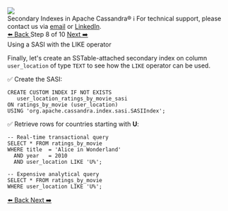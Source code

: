 <!-- TOP -->
<div class="top">
  <img class="scenario-academy-logo" src="https://datastax-academy.github.io/katapod-shared-assets/images/ds-academy-2023.svg" />
  <div class="scenario-title-section">
    <span class="scenario-title">Secondary Indexes in Apache Cassandra®</span>
    <span class="scenario-subtitle">ℹ️ For technical support, please contact us via <a href="mailto:aleksandr.volochnev@datastax.com">email</a> or <a href="https://dtsx.io/aleks">LinkedIn</a>.</span> 
  </div>
</div>

<!-- NAVIGATION -->
<div id="navigation-top" class="navigation-top">
 <a href='command:katapod.loadPage?[{"step":"step7"}]'
   class="btn btn-dark navigation-top-left">⬅️ Back
 </a>
<span class="step-count"> Step 8 of 10</span>
 <a href='command:katapod.loadPage?[{"step":"step9"}]'
    class="btn btn-dark navigation-top-right">Next ➡️
  </a>
</div>

<!-- CONTENT -->

<div class="step-title">Using a SASI with the LIKE operator</div>

Finally, let's create an SSTable-attached secondary index on column `user_location` of type `TEXT` to 
see how the `LIKE` operator can be used.  

✅ Create the SASI:
```
CREATE CUSTOM INDEX IF NOT EXISTS 
   user_location_ratings_by_movie_sasi 
ON ratings_by_movie (user_location)
USING 'org.apache.cassandra.index.sasi.SASIIndex';
```

✅ Retrieve rows for countries starting with **U**: 
```
-- Real-time transactional query
SELECT * FROM ratings_by_movie
WHERE title  = 'Alice in Wonderland'
  AND year   = 2010
  AND user_location LIKE 'U%';
```

```
-- Expensive analytical query
SELECT * FROM ratings_by_movie
WHERE user_location LIKE 'U%';
```

<!-- NAVIGATION -->
<div id="navigation-bottom" class="navigation-bottom">
 <a href='command:katapod.loadPage?[{"step":"step7"}]'
   class="btn btn-dark navigation-bottom-left">⬅️ Back
 </a>
 <a href='command:katapod.loadPage?[{"step":"step9"}]'
    class="btn btn-dark navigation-bottom-right">Next ➡️
  </a>
</div>

